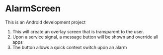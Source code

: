 # AlarmScreen

This is an Android development project
1. This will create an overlay screen that is transparent to the user.
2. Upon a service signal, a message button will be shown and override all apps
3. The button allows a quick context switch upon an alarm 

